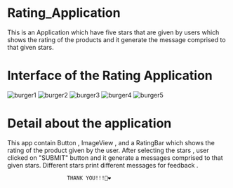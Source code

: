 # Rating_Application

This is an Application which have five stars that are given by users which shows the rating of the products
and it generate the message comprised to that given stars.

# Interface of the Rating Application

![burger1](https://user-images.githubusercontent.com/117963273/232114084-69fff2d8-0c62-465d-bab8-4e8bdfe29eab.jpg)
![burger2](https://user-images.githubusercontent.com/117963273/232114106-5ed36353-20d6-4659-9ef0-56dfce27d915.jpg)
![burger3](https://user-images.githubusercontent.com/117963273/232114124-1d5b2f21-345c-4862-879e-501bc14abf21.jpg)
![burger4](https://user-images.githubusercontent.com/117963273/232114140-4f8d89f6-c95a-4304-908d-6f770e304d64.jpg)
![burger5](https://user-images.githubusercontent.com/117963273/232114155-b9b2570f-6dc9-4042-8163-d3a8263724b4.jpg)


# Detail about the application 

This app contain Button , ImageView , and a RatingBar which shows the rating of the product given by the user.
After selecting the stars , user clicked on "SUBMIT" button and it generate a messages comprised to that given stars.
Different stars print different messages for feedback .



                       THANK YOU!!!🫰❤️
